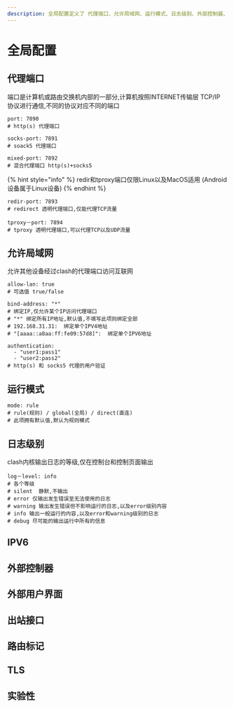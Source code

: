 ```yaml
---
description: 全局配置定义了 代理端口、允许局域网、运行模式、日志级别、外部控制器、外部用户界面、身份验证和实验性功能等
---
```


# 全局配置

## 代理端口

端口是计算机或路由交换机内部的一部分,计算机按照INTERNET传输层 TCP/IP 协议进行通信,不同的协议对应不同的端口

```
port: 7890
# http(s) 代理端口

socks-port: 7891
# soack5 代理端口

mixed-port: 7892
# 混合代理端口 http(s)+socks5
```

{% hint style="info" %}
redir和tproxy端口仅限Linux以及MacOS适用 (Android设备属于Linux设备)
{% endhint %}

```
redir-port: 7893
# redirect 透明代理端口,仅能代理TCP流量

tproxy－port: 7894
# tproxy 透明代理端口,可以代理TCP以及UDP流量
```

## 允许局域网

允许其他设备经过clash的代理端口访问互联网

```
allow-lan: true
# 可选值 true/false

bind-address: "*"
# 绑定IP,仅允许某个IP访问代理端口
# "*" 绑定所有IP地址,默认值,不填写此项则绑定全部
# 192.168.31.31:  绑定单个IPV4地址
# "[aaaa::a8aa:ff:fe09:57d8]":  绑定单个IPV6地址

authentication:
  - "user1:pass1"
  - "user2:pass2"
# http(s) 和 socks5 代理的用户验证
```

## 运行模式

```
mode: rule
# rule(规则) / global(全局) / direct(直连)
# 此项拥有默认值,默认为规则模式
```

## 日志级别

clash内核输出日志的等级,仅在控制台和控制页面输出

```
log－level: info
# 各个等级
# silent  静默,不输出
# error 仅输出发生错误至无法使用的日志
# warning 输出发生错误但不影响运行的日志,以及error级别内容
# info 输出一般运行的内容,以及error和warning级别的日志
# debug 尽可能的输出运行中所有的信息
```

## IPV6

## 外部控制器

## 外部用户界面

## 出站接口

## 路由标记

## TLS

## 实验性
